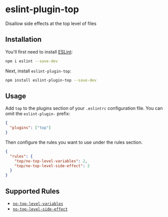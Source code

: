 # eslint-plugin-top

Disallow side effects at the top level of files

## Installation

You'll first need to install [ESLint](https://eslint.org/):

```sh
npm i eslint --save-dev
```

Next, install `eslint-plugin-top`:

```sh
npm install eslint-plugin-top --save-dev
```

## Usage

Add `top` to the plugins section of your `.eslintrc` configuration file. You can omit the `eslint-plugin-` prefix:

```json
{
  "plugins": ["top"]
}
```

Then configure the rules you want to use under the rules section.

```json
{
  "rules": {
    "top/no-top-level-variables": 2,
    "top/no-top-level-side-effect": 2
  }
}
```

## Supported Rules

- [`no-top-level-variables`](./docs/rules/no-top-level-variables.md)
- [`no-top-level-side-effect`](./docs/rules/no-top-level-side-effect.md)
